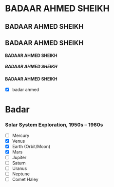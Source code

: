 # BADAAR AHMED SHEIKH

## BADAAR AHMED SHEIKH


## BADAAR AHMED SHEIKH


#### BADAAR AHMED SHEIKH


##### BADAAR AHMED SHEIKH


#### BADAAR AHMED SHEIKH

 - [x] badar ahmed

# Badar 

### Solar System Exploration, 1950s – 1960s

- [ ] Mercury
- [x] Venus
- [x] Earth (Orbit/Moon)
- [x] Mars
- [ ] Jupiter
- [ ] Saturn
- [ ] Uranus
- [ ] Neptune
- [ ] Comet Haley